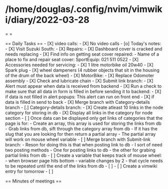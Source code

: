 # /home/douglas/.config/nvim/vimwiki/diary/2022-03-28

=   =

== Daily Tasks ==
        - [X] video calls:
                - [X] No video calls
        - [o] Today's notes:
                - [X] Visit Suzuki South:
												- [X] Repairs:
																- [X] Dashboard cover is cracked and needs replacing
																- [X] Find info on getting seat cover repaired:
																				- Name of a place to fix and repair seat cover: SportEquip: 021 511 0522
												- [X] Accessories needed for servicing:
																- [X] 1 litre motorbike oil 20w40
																- [X] Spark plug
																- [X] wheel dampeners (4 rubber objects that sit in the housing of the drum of the back wheel)
								- [X] MotorBike:
												- [X] Replace Odomoter assembly
												- [X] Check and lubricate chain
								- [X] Submit link branch:
												- [X] Alert must appear when data is received from backend
												- [X] Run a check to make sure that all data in form is filled in before sending it to backend:
																- [X] if data is not filled in alert popups: This alert can run on front end
																- [X] if data is filled in send to back
												- [X] Merge branch with Category-details branch
								- [.] Category-details branch:
												- [X] Create atleast 10 links in the node category for storing in db
												- [X] Display all links in the category for node section
												- [ ] Once data can be displayed only get links of categories that the page is for:
																- Create an array, this array is used for storing the links from db
																- Grab links from db, sift through the category array from db
																- If it has the slug that you are looking for then return a partial array
																- The partial array will work on mouse wheel variable
												- [ ] Merge branch with Submit-link branch:
																- Reson for doing this is that when posting link to db 
																- I sort of need two posting methods
																- One for posting links to db
																- the other for grabing partial links from db
												- [ ] Create a variable that keeps track of mouse wheel:
																- when browser page hits bottom
																- variable changes by 2
																- that cycle needs to be repeated until the end of the links from db
												- [ ] 
								- [ ] Create a vimwiki entry for tomorrow
        - [ ]

== Minutes of meetings ==

